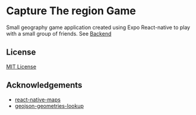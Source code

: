 
# Capture The region Game

Small geography game application created using Expo React-native to play with a small group of friends.
See [Backend](Capture-The-region-Game-BACK)
## License

[MIT License](https://choosealicense.com/licenses/mit/)


## Acknowledgements

 - [react-native-maps](https://github.com/react-native-maps/react-native-maps)
 - [geojson-geometries-lookup](https://github.com/simonepri/geojson-geometries-lookup)
